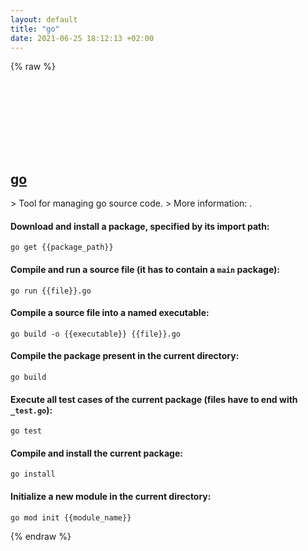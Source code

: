 ```yaml
---
layout: default
title: "go"
date: 2021-06-25 18:12:13 +02:00
---
```

{% raw %}
<h2 id="go">
  <a href="/en/common/go.html">go</a> <a href="#go"><svg class="icon">
    <use href="/assets/images/unicode_sprite.svg#link" />
  </svg></a>
</h2>
> Tool for managing go source code.
> More information: <https://golang.org>.

#### Download and install a package, specified by its import path:
```shell
go get {{package_path}}
```
#### Compile and run a source file (it has to contain a `main` package):
```shell
go run {{file}}.go
```
#### Compile a source file into a named executable:
```shell
go build -o {{executable}} {{file}}.go
```
#### Compile the package present in the current directory:
```shell
go build
```
#### Execute all test cases of the current package (files have to end with `_test.go`):
```shell
go test
```
#### Compile and install the current package:
```shell
go install
```
#### Initialize a new module in the current directory:
```shell
go mod init {{module_name}}
```
{% endraw %}